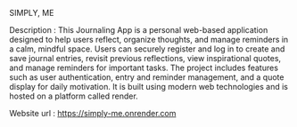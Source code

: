 SIMPLY, ME

Description : This Journaling App is a personal web-based application designed to help users reflect, organize thoughts, and manage reminders in a calm, mindful space. Users can securely register and log in to create and save journal entries, revisit previous reflections, view inspirational quotes, and manage reminders for important tasks. The project includes features such as user authentication, entry and reminder management, and a quote display for daily motivation. It is built using modern web technologies and is hosted on a platform called render.

Website url :  https://simply-me.onrender.com 
